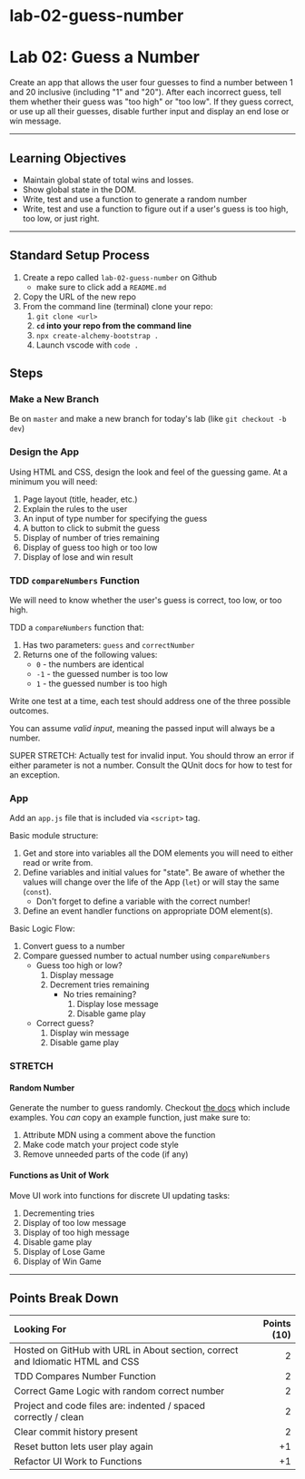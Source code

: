 # lab-02-guess-number
Lab 02: Guess a Number
===

Create an app that allows the user four guesses to find a number between 1 and 20 inclusive (including "1" and "20"). After each incorrect guess, tell them whether 
their guess was "too high" or "too low". If they guess correct, or use up all 
their guesses, disable further input and display an end lose or win message.

---

## Learning Objectives
- Maintain global state of total wins and losses.
- Show global state in the DOM.
- Write, test and use a function to generate a random number
- Write, test and use a function to figure out if a user's guess is too high, too low, or just right.

---

## Standard Setup Process

1. Create a repo called `lab-02-guess-number` on Github
    - make sure to click add a `README.md`
1. Copy the URL of the new repo
1. From the command line (terminal) clone your repo:
    1. `git clone <url>`
    1. **`cd` into your repo from the command line**
    1. `npx create-alchemy-bootstrap .`
    1. Launch vscode with `code .`

## Steps

### Make a New Branch

Be on `master` and make a new branch for today's lab (like
`git checkout -b dev`)

### Design the App

Using HTML and CSS, design the look and feel of the guessing game. At a minimum you
will need:
1. Page layout (title, header, etc.)
1. Explain the rules to the user
1. An input of type number for specifying the guess
1. A button to click to submit the guess
1. Display of number of tries remaining
1. Display of guess too high or too low
1. Display of lose and win result

### TDD `compareNumbers` Function

We will need to know whether the user's guess is correct, too low, or too high.

TDD a `compareNumbers` function that:
1. Has two parameters: `guess` and `correctNumber`
1. Returns one of the following values:
   - `0` - the numbers are identical
   - `-1` - the guessed number is too low
   - `1` - the guessed number is too high

Write one test at a time, each test should address one of the three possible outcomes.

You can assume _valid input_, meaning the passed input will always be a number.

SUPER STRETCH: Actually test for invalid input. You should throw an error if either parameter is not a number. Consult the QUnit docs for how to test for an exception.

### App

Add an `app.js` file that is included via `<script>` tag.

Basic module structure:
1. Get and store into variables all the DOM elements you will need to either
read or write from.
2. Define variables and initial values for "state". Be aware of whether the values will change over the life of the App (`let`) or will stay the same (`const`). 
   - Don't forget to define a variable with the correct number!
3. Define an event handler functions on appropriate DOM element(s).

Basic Logic Flow:

1. Convert guess to a number
1. Compare guessed number to actual number using `compareNumbers`
   - Guess too high or low?
      1. Display message
      1. Decrement tries remaining
         - No tries remaining?
            1. Display lose message
            1. Disable game play
   - Correct guess?
      1. Display win message
      1. Disable game play

### STRETCH

#### Random Number

Generate the number to guess randomly. Checkout [the docs](https://developer.mozilla.org/en-US/docs/Web/JavaScript/Reference/Global_Objects/Math/random) which include examples. You _can_ copy an example function, just make sure to:
1. Attribute MDN using a comment above the function
1. Make code match your project code style
1. Remove unneeded parts of the code (if any)

#### Functions as Unit of Work

Move UI work into functions for discrete UI updating tasks:
1. Decrementing tries
1. Display of too low message
1. Display of too high message
1. Disable game play
1. Display of Lose Game
1. Display of Win Game

---

## Points Break Down

Looking For | Points (10)
:--|--:
Hosted on GitHub with URL in About section, correct and Idiomatic HTML and CSS | 2 
TDD Compares Number Function | 2
Correct Game Logic with random correct number | 2
Project and code files are: indented / spaced correctly / clean | 2
Clear commit history present | 2 
Reset button lets user play again | +1
Refactor UI Work to Functions | +1